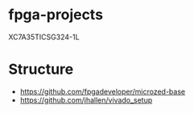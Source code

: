 # fpga-projects

XC7A35TICSG324-1L

# Structure

- https://github.com/fpgadeveloper/microzed-base
- https://github.com/jhallen/vivado_setup